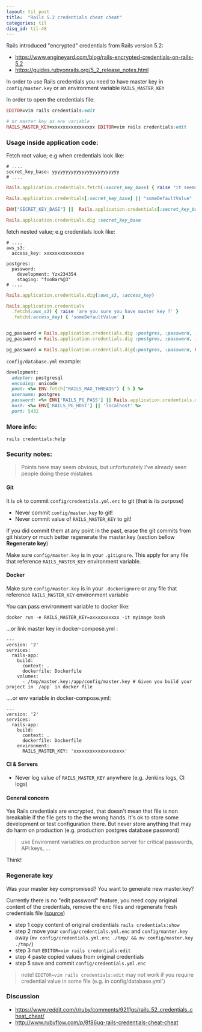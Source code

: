 ```yaml
---
layout: til_post
title:  "Rails 5.2 credentials cheat cheat"
categories: til
disq_id: til-48
---
```


Rails introduced "encrypted" credentials from Rails version 5.2:

* <https://www.engineyard.com/blog/rails-encrypted-credentials-on-rails-5.2>
* <https://guides.rubyonrails.org/5_2_release_notes.html>

In order to use Rails credentials you need to have master key in
`config/master.key` or an environment variable `RAILS_MASTER_KEY`

In order to open the credentials file:

```ruby
EDITOR=vim rails credentials:edit

# or master key as env variable
RAILS_MASTER_KEY=xxxxxxxxxxxxxxxx EDITOR=vim rails credentials:edit
```

### Usage inside application code:

Fetch root value; e.g when credentials look like:

```
# ....
secret_key_base: yyyyyyyyyyyyyyyyyyyyyyyyy
# ....
```

```ruby
Rails.application.credentials.fetch(:secret_key_base) { raise "it seems you didn't configure credentials" }

Rails.application.credentials[:secret_key_base] || "someDefaultValue"

ENV["SECRET_KEY_BASE"] ||  Rails.application.credentials[:secret_key_base]

Rails.application.credentials.dig :secret_key_base
```


fetch nested value; e.g credentials look like:

```
# ....
aws_s3:
  access_key: xxxxxxxxxxxxxxx

postgres:
  password:
    development: Yzx234354
    staging: "fooBar%@3"
# ....
```

```ruby
Rails.application.credentials.dig(:aws_s3, :access_key)

Rails.application.credentials
  .fetch(:aws_s3) { raise 'are you sure you have master key ?' }
  .fetch(:access_key) { 'someDefaultValue' }


pg_password = Rails.application.credentials.dig :postgres, :password, :development
pg_password = Rails.application.credentials.dig :postgres, :password, :staging

pg_password = Rails.application.credentials.dig(:postgres, :password, Rails.env.to_sym)
```

`config/database.yml` example:

```ruby
development:
  adapter: postgresql
  encoding: unicode
  pool: <%= ENV.fetch("RAILS_MAX_THREADS") { 5 } %>
  username: postgres
  password: <%= ENV['RAILS_PG_PASS'] || Rails.application.credentials.dig(:postgres, :password, :development)
  host: <%= ENV['RAILS_PG_HOST'] || 'localhost' %>
  port: 5432
```


### More info:

```
rails credentials:help
```

### Security notes:

> Points here may seem obvious, but unfortunately I've already seen
> people doing these mistakes

#### Git

It is ok to commit `config/credentials.yml.enc` to git (that is its
purpose)

* Never commit `config/master.key` to git!
* Never commit value of `RAILS_MASTER_KEY` to git!

If you did commit them at any point in the past, erase the git commits from git history or much better
regenerate the master.key (section bellow **Regenerate key**)

Make sure `config/master.key` is in your `.gitignore`. This apply for any file
that reference `RAILS_MASTER_KEY` environment variable.

#### Docker

Make sure `config/master.key` is in your `.dockerignore` or any file
that reference `RAILS_MASTER_KEY` environment variable

You can pass environment variable to docker like:

```
docker run -e RAILS_MASTER_KEY=xxxxxxxxxxx -it myimage bash
```

...or link master key in docker-compose.yml :

```
---
version: '2'
services:
  rails-app:
    build:
      context: .
      dockerfile: Dockerfile
    volumes:
      - /tmp/master.key:/app/config/master.key # Given you build your project in `/app` in docker file
```

....or env variable in docker-compose.yml:

```
---
version: '2'
services:
  rails-app:
    build:
      context: .
      dockerfile: Dockerfile
    environment:
      RAILS_MASTER_KEY: 'xxxxxxxxxxxxxxxxxxx'
```

#### CI & Servers

* Never log value of `RAILS_MASTER_KEY` anywhere (e.g. Jenkins logs, CI logs)

#### General concern

Yes Rails credentials are encrypted, that doesn't mean that file is non breakable if the file gets to the the wrong hands.
It's ok to store some development or test configuration there. But never store anything that may do harm
on production (e.g. production postgres database password)

> use Enviroment variables on production server for critical passwords,
> API keys, ...

Think!

### Regenerate key

Was your master key compromised? You want to generate new master.key?

Currently there is no "edit password" feature, you need copy original
content of the credentials, remove the enc
files and regenerate fresh credentials file ([source](https://github.com/rails/rails/issues/32718))

* step 1 copy content of original credentials `rails credentials:show`
* step 2  move your `config/credentials.yml.enc` and
`config/manter.key` away (`mv config/credentials.yml.enc ./tmp/ && mv config/master.key ./tmp/`)
* step 3 run `EDITOR=vim rails credentials:edit`
* step 4 paste copied values from original credentials
* step 5 save and commit `config/credentials.yml.enc`

> note! `EDITOR=vim rails credentials:edit` may not work if you require
> credential value in some file (e.g. in config/database.yml`)

### Discussion

* https://www.reddit.com/r/ruby/comments/9211gs/rails_52_credentials_cheat_cheat/
* http://www.rubyflow.com/p/8f86uq-rails-credentials-cheat-cheat

